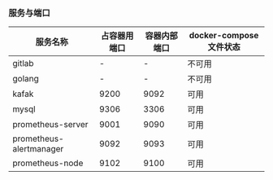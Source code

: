 ### 服务与端口

| 服务名称 | 占容器用端口 | 容器内部端口 | docker-compose 文件状态 | 
| --| --| --| --|
| gitlab | - | - | 不可用 |
| golang | - | - | 不可用 |
| kafak  | 9200 | 9092 | 可用 |
| mysql  | 9306 | 3306 | 可用 |
| prometheus-server |  9001 | 9090 | 可用 |
| prometheus-alertmanager | 9092 | 9093 | 可用 |
| prometheus-node | 9102 | 9100 | 可用 |
